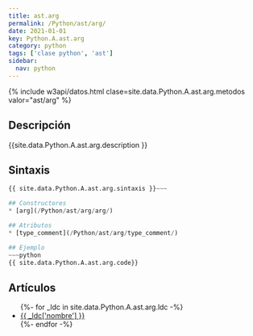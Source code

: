 ```yaml
---
title: ast.arg
permalink: /Python/ast/arg/
date: 2021-01-01
key: Python.A.ast.arg
category: python
tags: ['clase python', 'ast']
sidebar: 
  nav: python
---
```


{% include w3api/datos.html clase=site.data.Python.A.ast.arg.metodos valor="ast/arg" %}

## Descripción
{{site.data.Python.A.ast.arg.description }}

## Sintaxis
~~~python
{{ site.data.Python.A.ast.arg.sintaxis }}~~~

## Constructores
* [arg](/Python/ast/arg/arg/)

## Atributos
* [type_comment](/Python/ast/arg/type_comment/)

## Ejemplo
~~~python
{{ site.data.Python.A.ast.arg.code}}
~~~

## Artículos
<ul>
{%- for _ldc in site.data.Python.A.ast.arg.ldc -%}
   <li>
       <a href="{{_ldc['url'] }}">{{ _ldc['nombre'] }}</a>
   </li>
{%- endfor -%}
</ul>
